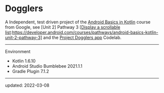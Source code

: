 Dogglers
========

A Independent, test driven project of the [Android Basics in Kotlin] course from Google, see [Unit 2] Pathway 3 [[Display a scrollable list]:https://developer.android.com/courses/pathways/android-basics-kotlin-unit-2-pathway-3] and the [Project Dogglers app] Codelab.


[Android Basics in Kotlin]:https://developer.android.com/courses/android-basics-kotlin/course
[Unit 1]:https://developer.android.com/courses/android-basics-kotlin/unit-2
[Display a scrollable list]:https://developer.android.com/courses/pathways/android-basics-kotlin-unit-2-pathway-3
[Project Dogglers app]:https://developer.android.com/codelabs/basic-android-kotlin-training-project-dogglers-app

----

Environment

- Kotlin 1.6.10
- Android Studio Bumblebee 2021.1.1
- Gradle Plugin 7.1.2

----

updated: 2022-03-08